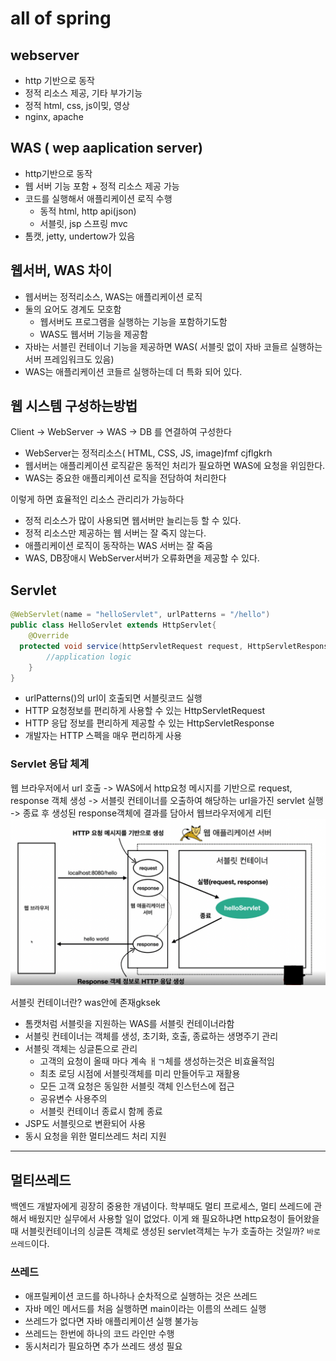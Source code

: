 # all of spring
## webserver
- http 기반으로 동작
- 정적 리소스 제공, 기타 부가기능
- 정적 html, css, js이밎, 영상
- nginx, apache

## WAS ( wep aaplication server)
- http기반으로 동작
- 웹 서버 기능 포함 + 정적 리소스 제공 가능
- 코드를 실행해서 애플리케이션 로직 수행
  - 동적 html, http api(json)
  - 서블릿, jsp  스프링 mvc
- 톰캣, jetty, undertow가 있음

## 웹서버, WAS 차이 
- 웹서버는 정적리소스, WAS는 애플리케이션 로직
- 둘의 요어도 경계도 모호함
  - 웹서버도 프로그램을 실행하는 기능을 포함하기도함
  - WAS도 웹서버 기능을 제공함
- 자바는 서블린 컨테이너 기능을 제공하면 WAS( 서블릿 없이 자바 코들르 실행하는 서버 프레임워크도 있음)
- WAS는 애플리케이션 코들르 실행하는데 더 특화 되어 있다.

## 웹 시스템 구성하는방법
Client -> WebServer -> WAS -> DB 를 연결하여 구성한다
- WebServer는 정적리소스( HTML, CSS, JS, image)fmf cjflgkrh
- 웹서버는 애플리케이션 로직같은 동적인 처리가 필요하면 WAS에 요청을 위임한다. 
- WAS는 중요한 애플리케이션 로직을 전담하여 처리한다

이렇게 하면 효율적인 리소스 관리리가 가능하다 
- 정적 리소스가 많이 사용되면 웹서버만 늘리는등 할 수 있다. 
- 정적 리소스만 제공하는 웹 서버는 잘 죽지 않는다. 
- 애플리케이션 로직이 동작하는 WAS 서버는 잘 죽음
- WAS, DB장애시 WebServer서버가 오류화면을 제공할 수 있다. 

## Servlet
```java
@WebServlet(name = "helloServlet", urlPatterns = "/hello")
public class HelloServlet extends HttpServlet{
    @Override
  protected void service(httpServletRequest request, HttpServletResponse response ){
        //application logic
    }
}

```
- urlPatterns()의 url이 호출되면 서블릿코드 실행
- HTTP 요청정보를 편리하게 사용할 수 있는 HttpServletRequest
- HTTP 응답 정보를 편리하게 제공할 수 있는 HttpServletResponse
- 개발자는 HTTP 스펙을 매우 편리하게 사용

### Servlet 응답 체계
웹 브라우저에서 url 호출
-> WAS에서 http요청 메시지를 기반으로 request, response 객체 생성
-> 서블릿 컨테이너를 오출하여 해당하는 url을가진 servlet 실행
-> 종료 후 생성된 response객체에 결과를 담아서 웹브라우저에게 리턴
![img.png](img.png)

서블릿 컨테이너란?
was안에 존재gksek
- 톰캣처럼 서블릿을 지원하는 WAS를 서블릿 컨테이너라함
- 서블릿 컨테이너는 객체를 생성, 초기화, 호출, 종료하는 생명주기 관리
- 서블릿 객체는 싱글톤으로 관리
  - 고객의 요청이 올때 마다 계속 ㅐㄱ체를 생성하는것은 비효율적임
  - 최초 로딩 시점에 서블릿객체를 미리 만들어두고 재활용
  - 모든 고객 요청은 동일한 서블릿 객체 인스턴스에 접근
  - 공유변수 사용주의 
  - 서블릿 컨테이너 종료시 함께 종료
- JSP도 서블릿으로 변환되어 사용
- 동시 요청을 위한 멀티쓰레드 처리 지원
---
## 멀티쓰레드
백엔드 개발자에게 굉장히 중용한 개념이다. 학부때도 멀티 프로세스, 멀티 쓰레드에 관해서 배웠지만 실무에서 사용할 일이 없었다. 
이게 왜 필요하냐면 http요청이 들어왔을때 서블릿컨테이너의 싱글톤 객체로 생성된 servlet객체는 누가 호출하는 것일까? `바로 쓰레드`이다.

### 쓰레드 
- 애프릴케이션 코드를 하나하나 순차적으로 실행하는 것은 쓰레드
- 자바 메인 메서드를 처음 실행하면 main이라는 이름의 쓰레드 실행
- 쓰레드가 없다면 자바 애플리케이션 실행 불가능
- 쓰레드는 한번에 하나의 코드 라인만 수행
- 동시처리가 필요하면 추가 쓰레드 생성 필요